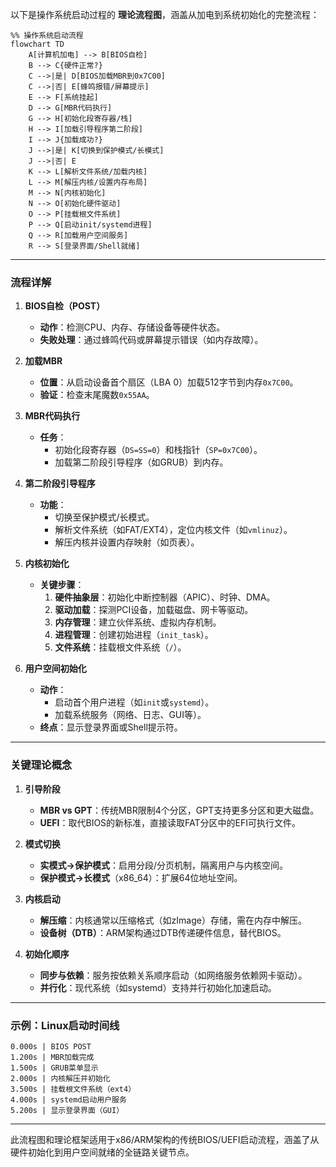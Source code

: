 以下是操作系统启动过程的 **理论流程图**，涵盖从加电到系统初始化的完整流程：

```mermaid
%% 操作系统启动流程
flowchart TD
    A[计算机加电] --> B[BIOS自检]
    B --> C{硬件正常?}
    C -->|是| D[BIOS加载MBR到0x7C00]
    C -->|否| E[蜂鸣报错/屏幕提示]
    E --> F[系统挂起]
    D --> G[MBR代码执行]
    G --> H[初始化段寄存器/栈]
    H --> I[加载引导程序第二阶段]
    I --> J{加载成功?}
    J -->|是| K[切换到保护模式/长模式]
    J -->|否| E
    K --> L[解析文件系统/加载内核]
    L --> M[解压内核/设置内存布局]
    M --> N[内核初始化]
    N --> O[初始化硬件驱动]
    O --> P[挂载根文件系统]
    P --> Q[启动init/systemd进程]
    Q --> R[加载用户空间服务]
    R --> S[登录界面/Shell就绪]
```

---

### **流程详解**
1. **BIOS自检（POST）**  
   - **动作**：检测CPU、内存、存储设备等硬件状态。  
   - **失败处理**：通过蜂鸣代码或屏幕提示错误（如内存故障）。

2. **加载MBR**  
   - **位置**：从启动设备首个扇区（LBA 0）加载512字节到内存`0x7C00`。  
   - **验证**：检查末尾魔数`0x55AA`。

3. **MBR代码执行**  
   - **任务**：  
     - 初始化段寄存器（`DS=SS=0`）和栈指针（`SP=0x7C00`）。  
     - 加载第二阶段引导程序（如GRUB）到内存。

4. **第二阶段引导程序**  
   - **功能**：  
     - 切换至保护模式/长模式。  
     - 解析文件系统（如FAT/EXT4），定位内核文件（如`vmlinuz`）。  
     - 解压内核并设置内存映射（如页表）。

5. **内核初始化**  
   - **关键步骤**：  
     1. **硬件抽象层**：初始化中断控制器（APIC）、时钟、DMA。  
     2. **驱动加载**：探测PCI设备，加载磁盘、网卡等驱动。  
     3. **内存管理**：建立伙伴系统、虚拟内存机制。  
     4. **进程管理**：创建初始进程（`init_task`）。  
     5. **文件系统**：挂载根文件系统（`/`）。

6. **用户空间初始化**  
   - **动作**：  
     - 启动首个用户进程（如`init`或`systemd`）。  
     - 加载系统服务（网络、日志、GUI等）。  
   - **终点**：显示登录界面或Shell提示符。

---

### **关键理论概念**
1. **引导阶段**  
   - **MBR vs GPT**：传统MBR限制4个分区，GPT支持更多分区和更大磁盘。  
   - **UEFI**：取代BIOS的新标准，直接读取FAT分区中的EFI可执行文件。

2. **模式切换**  
   - **实模式→保护模式**：启用分段/分页机制，隔离用户与内核空间。  
   - **保护模式→长模式**（x86_64）：扩展64位地址空间。

3. **内核启动**  
   - **解压缩**：内核通常以压缩格式（如zImage）存储，需在内存中解压。  
   - **设备树（DTB）**：ARM架构通过DTB传递硬件信息，替代BIOS。

4. **初始化顺序**  
   - **同步与依赖**：服务按依赖关系顺序启动（如网络服务依赖网卡驱动）。  
   - **并行化**：现代系统（如systemd）支持并行初始化加速启动。

---

### **示例：Linux启动时间线**
```text
0.000s | BIOS POST
1.200s | MBR加载完成
1.500s | GRUB菜单显示
2.000s | 内核解压并初始化
3.500s | 挂载根文件系统（ext4）
4.000s | systemd启动用户服务
5.200s | 显示登录界面（GUI）
```

---

此流程图和理论框架适用于x86/ARM架构的传统BIOS/UEFI启动流程，涵盖了从硬件初始化到用户空间就绪的全链路关键节点。